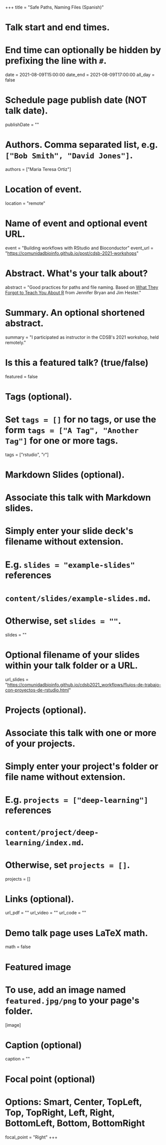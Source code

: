 +++
title = "Safe Paths, Naming Files (Spanish)"

# Talk start and end times.
#   End time can optionally be hidden by prefixing the line with `#`.
date = 2021-08-09T15:00:00
date_end = 2021-08-09T17:00:00
all_day = false

# Schedule page publish date (NOT talk date).
publishDate = ""

# Authors. Comma separated list, e.g. `["Bob Smith", "David Jones"]`.
authors = ["Maria Teresa Ortiz"]

# Location of event.
location = "remote"

# Name of event and optional event URL.
event = "Building workflows with RStudio and Bioconductor"
event_url = "https://comunidadbioinfo.github.io/post/cdsb-2021-workshops"

# Abstract. What's your talk about?
abstract = "Good practices for paths and file naming. Based on [What They Forgot to Teach You About R](https://rstats-wtf.netlify.app/safe-paths.html) from Jennifer Bryan and Jim Hester."

# Summary. An optional shortened abstract.
summary = "I participated as instructor in the CDSB's 2021 workshop, held remotely."

# Is this a featured talk? (true/false)
featured = false

# Tags (optional).
#   Set `tags = []` for no tags, or use the form `tags = ["A Tag", "Another Tag"]` for one or more tags.
tags = ["rstudio", "r"]

# Markdown Slides (optional).
#   Associate this talk with Markdown slides.
#   Simply enter your slide deck's filename without extension.
#   E.g. `slides = "example-slides"` references 
#   `content/slides/example-slides.md`.
#   Otherwise, set `slides = ""`.
slides = ""

# Optional filename of your slides within your talk folder or a URL.
url_slides = "https://comunidadbioinfo.github.io/cdsb2021_workflows/flujos-de-trabajo-con-proyectos-de-rstudio.html"

# Projects (optional).
#   Associate this talk with one or more of your projects.
#   Simply enter your project's folder or file name without extension.
#   E.g. `projects = ["deep-learning"]` references 
#   `content/project/deep-learning/index.md`.
#   Otherwise, set `projects = []`.
projects = []

# Links (optional).
url_pdf = ""
url_video = ""
url_code = ""

# Demo talk page uses LaTeX math.
math = false

# Featured image
# To use, add an image named `featured.jpg/png` to your page's folder. 
[image]
  # Caption (optional)
  caption = ""

  # Focal point (optional)
  # Options: Smart, Center, TopLeft, Top, TopRight, Left, Right, BottomLeft, Bottom, BottomRight
  focal_point = "Right"
+++
